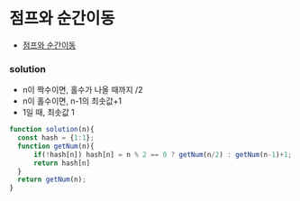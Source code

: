 
# 점프와 순간이동
  - [점프와 순간이동](https://programmers.co.kr/learn/courses/30/lessons/12980#)

### solution
  - n이 짝수이면, 홀수가 나올 때까지 /2
  - n이 홀수이면, n-1의 최솟값+1
  - 1일 때, 최솟값 1

  ```javascript
  function solution(n){
    const hash = {1:1};
    function getNum(n){
        if(!hash[n]) hash[n] = n % 2 == 0 ? getNum(n/2) : getNum(n-1)+1;
        return hash[n]
    }
    return getNum(n);
  }
  ```